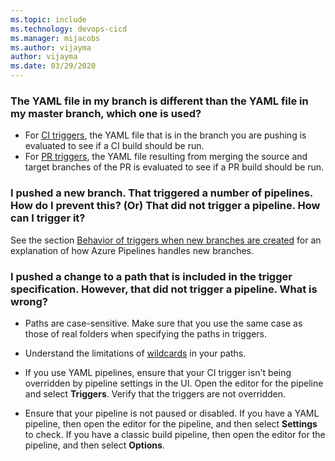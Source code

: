 ```yaml
---
ms.topic: include
ms.technology: devops-cicd
ms.manager: mijacobs
ms.author: vijayma
author: vijayma
ms.date: 03/29/2020
---
```


### The YAML file in my branch is different than the YAML file in my master branch, which one is used?

* For [CI triggers](#ci-triggers), the YAML file that is in the branch you are pushing is evaluated to see if a CI build should be run.
* For [PR triggers](#pr-triggers), the YAML file resulting from merging the source and target branches of the PR is evaluated to see if a PR build should be run.

### I pushed a new branch. That triggered a number of pipelines. How do I prevent this? (Or) That did not trigger a pipeline. How can I trigger it?

See the section [Behavior of triggers when new branches are created](#behavior-of-triggers-when-new-branches-are-created) for an explanation of how Azure Pipelines handles new branches.

### I pushed a change to a path that is included in the trigger specification. However, that did not trigger a pipeline. What is wrong?

* Paths are case-sensitive. Make sure that you use the same case as those of real folders when specifying the paths in triggers.

* Understand the limitations of [wildcards](#wildcards) in your paths.

* If you use YAML pipelines, ensure that your CI trigger isn't being overridden by pipeline settings in the UI. Open the editor for the pipeline and select **Triggers**. Verify that the triggers are not overridden.

* Ensure that your pipeline is not paused or disabled. If you have a YAML pipeline, then open the editor for the pipeline, and then select **Settings** to check. If you have a classic build pipeline, then open the editor for the pipeline, and then select **Options**.
